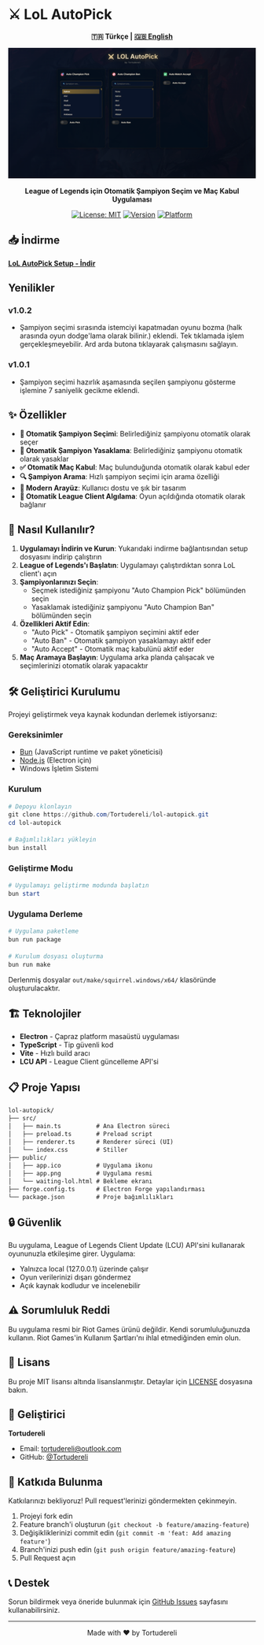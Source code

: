 # ⚔️ LoL AutoPick

<div align="center">

**🇹🇷 Türkçe | [🇬🇧 English](README.md)**

  <img src="screenshot.png" alt="LoL AutoPick Ekran Görüntüsü" width="800px" />
  
  <p><strong>League of Legends için Otomatik Şampiyon Seçim ve Maç Kabul Uygulaması</strong></p>
  
  [![License: MIT](https://img.shields.io/badge/License-MIT-yellow.svg)](https://opensource.org/licenses/MIT)
  [![Version](https://img.shields.io/badge/version-1.0.0-blue.svg)](https://github.com/Tortudereli/lol-autopick/releases)
  [![Platform](https://img.shields.io/badge/platform-Windows-lightgrey.svg)](https://github.com/Tortudereli/lol-autopick)
</div>

## 📥 İndirme

**[LoL AutoPick Setup - İndir](https://github.com/Tortudereli/lol-autopick/releases/download/v1.0.1/LoL-AutoPick-Setup.exe)**

## Yenilikler
### v1.0.2
- Şampiyon seçimi sırasında istemciyi kapatmadan oyunu bozma (halk arasında oyun dodge'lama olarak bilinir.) eklendi. Tek tıklamada işlem gerçekleşmeyebilir. Ard arda butona tıklayarak çalışmasını sağlayın.
### v1.0.1
- Şampiyon seçimi hazırlık aşamasında seçilen şampiyonu gösterme işlemine 7 saniyelik gecikme eklendi.

## ✨ Özellikler

- **🎯 Otomatik Şampiyon Seçimi**: Belirlediğiniz şampiyonu otomatik olarak seçer
- **🚫 Otomatik Şampiyon Yasaklama**: Belirlediğiniz şampiyonu otomatik olarak yasaklar
- **✅ Otomatik Maç Kabul**: Maç bulunduğunda otomatik olarak kabul eder
- **🔍 Şampiyon Arama**: Hızlı şampiyon seçimi için arama özelliği
- **🎨 Modern Arayüz**: Kullanıcı dostu ve şık bir tasarım
- **🔄 Otomatik League Client Algılama**: Oyun açıldığında otomatik olarak bağlanır

## 🚀 Nasıl Kullanılır?

1. **Uygulamayı İndirin ve Kurun**: Yukarıdaki indirme bağlantısından setup dosyasını indirip çalıştırın
2. **League of Legends'ı Başlatın**: Uygulamayı çalıştırdıktan sonra LoL client'ı açın
3. **Şampiyonlarınızı Seçin**: 
   - Seçmek istediğiniz şampiyonu "Auto Champion Pick" bölümünden seçin
   - Yasaklamak istediğiniz şampiyonu "Auto Champion Ban" bölümünden seçin
4. **Özellikleri Aktif Edin**:
   - "Auto Pick" - Otomatik şampiyon seçimini aktif eder
   - "Auto Ban" - Otomatik şampiyon yasaklamayı aktif eder
   - "Auto Accept" - Otomatik maç kabulünü aktif eder
5. **Maç Aramaya Başlayın**: Uygulama arka planda çalışacak ve seçimlerinizi otomatik olarak yapacaktır

## 🛠️ Geliştirici Kurulumu

Projeyi geliştirmek veya kaynak kodundan derlemek istiyorsanız:

### Gereksinimler

- [Bun](https://bun.sh/) (JavaScript runtime ve paket yöneticisi)
- [Node.js](https://nodejs.org/) (Electron için)
- Windows İşletim Sistemi

### Kurulum

```powershell
# Depoyu klonlayın
git clone https://github.com/Tortudereli/lol-autopick.git
cd lol-autopick

# Bağımlılıkları yükleyin
bun install
```

### Geliştirme Modu

```powershell
# Uygulamayı geliştirme modunda başlatın
bun start
```

### Uygulama Derleme

```powershell
# Uygulama paketleme
bun run package

# Kurulum dosyası oluşturma
bun run make
```

Derlenmiş dosyalar `out/make/squirrel.windows/x64/` klasöründe oluşturulacaktır.

## 🏗️ Teknolojiler

- **Electron** - Çapraz platform masaüstü uygulaması
- **TypeScript** - Tip güvenli kod
- **Vite** - Hızlı build aracı
- **LCU API** - League Client güncelleme API'si

## 📋 Proje Yapısı

```
lol-autopick/
├── src/
│   ├── main.ts          # Ana Electron süreci
│   ├── preload.ts       # Preload script
│   ├── renderer.ts      # Renderer süreci (UI)
│   └── index.css        # Stiller
├── public/
│   ├── app.ico          # Uygulama ikonu
│   ├── app.png          # Uygulama resmi
│   └── waiting-lol.html # Bekleme ekranı
├── forge.config.ts      # Electron Forge yapılandırması
└── package.json         # Proje bağımlılıkları
```

## 🔒 Güvenlik

Bu uygulama, League of Legends Client Update (LCU) API'sini kullanarak oyununuzla etkileşime girer. Uygulama:
- Yalnızca local (127.0.0.1) üzerinde çalışır
- Oyun verilerinizi dışarı göndermez
- Açık kaynak kodludur ve incelenebilir

## ⚠️ Sorumluluk Reddi

Bu uygulama resmi bir Riot Games ürünü değildir. Kendi sorumluluğunuzda kullanın. Riot Games'in Kullanım Şartları'nı ihlal etmediğinden emin olun.

## 📝 Lisans

Bu proje MIT lisansı altında lisanslanmıştır. Detaylar için [LICENSE](LICENSE) dosyasına bakın.

## 👤 Geliştirici

**Tortudereli**
- Email: tortudereli@outlook.com
- GitHub: [@Tortudereli](https://github.com/Tortudereli)

## 🤝 Katkıda Bulunma

Katkılarınızı bekliyoruz! Pull request'lerinizi göndermekten çekinmeyin.

1. Projeyi fork edin
2. Feature branch'i oluşturun (`git checkout -b feature/amazing-feature`)
3. Değişikliklerinizi commit edin (`git commit -m 'feat: Add amazing feature'`)
4. Branch'inizi push edin (`git push origin feature/amazing-feature`)
5. Pull Request açın

## 📞 Destek

Sorun bildirmek veya öneride bulunmak için [GitHub Issues](https://github.com/Tortudereli/lol-autopick/issues) sayfasını kullanabilirsiniz.

---

<div align="center">
  Made with ❤️ by Tortudereli
</div>

